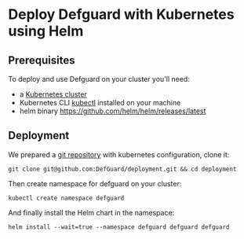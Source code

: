 # Deploy Defguard with Kubernetes using Helm

## Prerequisites

To deploy and use Defguard on your cluster you'll need:

* a [Kubernetes cluster](https://kubernetes.io/docs/setup/)
* Kubernetes CLI [kubectl](https://kubernetes.io/docs/reference/kubectl/) installed on your machine
* helm binary https://github.com/helm/helm/releases/latest

## Deployment

We prepared a [git repository](https://github.com/DefGuard/deployment) with kubernetes configuration, clone it:

```
git clone git@github.com:DefGuard/deployment.git && cd deployment
```

Then create namespace for defguard on your cluster:

```
kubectl create namespace defguard
```

And finally install the Helm chart in the namespace:

```
helm install --wait=true --namespace defguard defguard defguard
```
